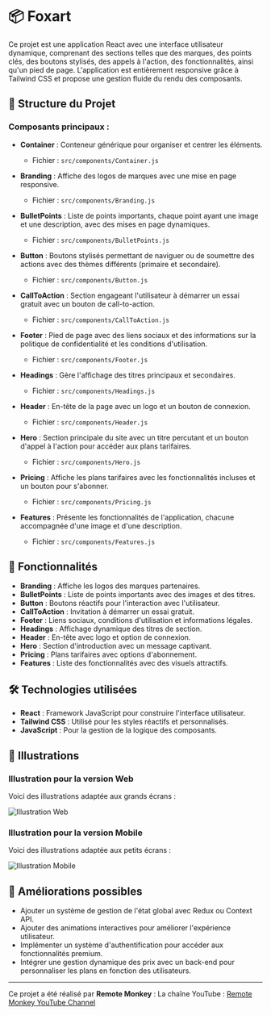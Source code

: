 # 📦 Foxart

Ce projet est une application React avec une interface utilisateur dynamique, comprenant des sections telles que des marques, des points clés, des boutons stylisés, des appels à l'action, des fonctionnalités, ainsi qu'un pied de page. L'application est entièrement responsive grâce à Tailwind CSS et propose une gestion fluide du rendu des composants.

## 📁 Structure du Projet

### Composants principaux :
- **Container** : Conteneur générique pour organiser et centrer les éléments.
  - Fichier : `src/components/Container.js`

- **Branding** : Affiche des logos de marques avec une mise en page responsive.
  - Fichier : `src/components/Branding.js`

- **BulletPoints** : Liste de points importants, chaque point ayant une image et une description, avec des mises en page dynamiques.
  - Fichier : `src/components/BulletPoints.js`

- **Button** : Boutons stylisés permettant de naviguer ou de soumettre des actions avec des thèmes différents (primaire et secondaire).
  - Fichier : `src/components/Button.js`

- **CallToAction** : Section engageant l'utilisateur à démarrer un essai gratuit avec un bouton de call-to-action.
  - Fichier : `src/components/CallToAction.js`

- **Footer** : Pied de page avec des liens sociaux et des informations sur la politique de confidentialité et les conditions d'utilisation.
  - Fichier : `src/components/Footer.js`

- **Headings** : Gère l'affichage des titres principaux et secondaires.
  - Fichier : `src/components/Headings.js`

- **Header** : En-tête de la page avec un logo et un bouton de connexion.
  - Fichier : `src/components/Header.js`

- **Hero** : Section principale du site avec un titre percutant et un bouton d'appel à l'action pour accéder aux plans tarifaires.
  - Fichier : `src/components/Hero.js`

- **Pricing** : Affiche les plans tarifaires avec les fonctionnalités incluses et un bouton pour s'abonner.
  - Fichier : `src/components/Pricing.js`

- **Features** : Présente les fonctionnalités de l'application, chacune accompagnée d'une image et d'une description.
  - Fichier : `src/components/Features.js`

## 🎨 Fonctionnalités
- **Branding** : Affiche les logos des marques partenaires.
- **BulletPoints** : Liste de points importants avec des images et des titres.
- **Button** : Boutons réactifs pour l'interaction avec l'utilisateur.
- **CallToAction** : Invitation à démarrer un essai gratuit.
- **Footer** : Liens sociaux, conditions d'utilisation et informations légales.
- **Headings** : Affichage dynamique des titres de section.
- **Header** : En-tête avec logo et option de connexion.
- **Hero** : Section d'introduction avec un message captivant.
- **Pricing** : Plans tarifaires avec options d'abonnement.
- **Features** : Liste des fonctionnalités avec des visuels attractifs.

## 🛠️ Technologies utilisées
- **React** : Framework JavaScript pour construire l'interface utilisateur.
- **Tailwind CSS** : Utilisé pour les styles réactifs et personnalisés.
- **JavaScript** : Pour la gestion de la logique des composants.

## 📸 Illustrations

### Illustration pour la version Web
Voici des illustrations adaptée aux grands écrans :

![Illustration Web](./assets/illustration-web.jpg)

### Illustration pour la version Mobile
Voici des illustrations adaptée aux petits écrans :

![Illustration Mobile](./assets/Mobile1.png)

## 📌 Améliorations possibles
- Ajouter un système de gestion de l'état global avec Redux ou Context API.
- Ajouter des animations interactives pour améliorer l'expérience utilisateur.
- Implémenter un système d'authentification pour accéder aux fonctionnalités premium.
- Intégrer une gestion dynamique des prix avec un back-end pour personnaliser les plans en fonction des utilisateurs.

---

Ce projet a été réalisé par **Remote Monkey** : La chaîne YouTube : [Remote Monkey YouTube Channel](https://www.youtube.com/watch?v=1oGo9QYpAMU)

